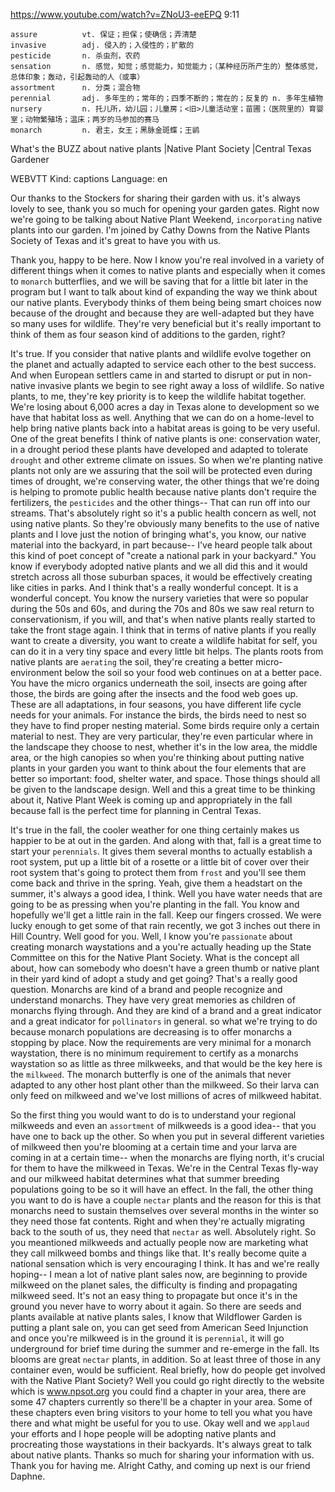 https://www.youtube.com/watch?v=ZNoU3-eeEPQ
9:11
```
assure          vt. 保证；担保；使确信；弄清楚  
invasive        adj. 侵入的；入侵性的；扩散的    
pesticide       n. 杀虫剂，农药
sensation       n. 感觉，知觉；感觉能力，知觉能力；（某种经历所产生的）整体感觉，总体印象；轰动，引起轰动的人（或事）
assortment      n. 分类；混合物
perennial       adj. 多年生的；常年的；四季不断的；常在的；反复的 n. 多年生植物
nursery         n. 托儿所，幼儿园；儿童房；<旧>儿童活动室；苗圃；（医院里的）育婴室；动物繁殖场；温床；两岁的马参加的赛马  
monarch         n. 君主，女王；黑脉金斑蝶；王鹟
```
What's the BUZZ about native plants |Native Plant Society |Central Texas Gardener

WEBVTT Kind: captions Language: en 

Our thanks to the Stockers for sharing their garden with us. it's always lovely to see, thank you so much for opening your garden gates. Right now we're going to be talking about Native Plant Weekend, `incorporating` native plants into our garden. I'm joined by Cathy Downs from the Native Plants Society of Texas and it's great to have you with us. 

Thank you, happy to be here. Now I know you're real involved in a variety of different things when it comes to native plants and especially when it comes to `monarch` butterflies, and we will be saving that for a little bit later in the program but I want to talk about kind of expanding the way we think about our native plants. Everybody thinks of them being being smart choices now because of the drought and because they are well-adapted but they have so many uses for wildlife. They're very beneficial but it's really important to think of them as four season kind of additions to the garden, right? 

It's true. If you consider that native plants and wildlife evolve together on the planet and actually adapted to service each other to the best success. And when European settlers came in and started to disrupt or put in non-native invasive plants we begin to see right away a loss of wildlife. So native plants, to me, they're key priority is to keep the wildlife habitat together. We're losing about 6,000 acres a day in Texas alone to development so we have that habitat loss as well. Anything that we can do on a home-level to help bring native plants back into a habitat areas is going to be very useful. One of the great benefits I think of native plants is one: conservation water, in a drought period these plants have developed and adapted to tolerate `drought` and other extreme climate on issues. So when we're planting native plants not only are we assuring that the soil will be protected even during times of drought, we're conserving water, the other things that we're doing is helping to promote public health because native plants don't require the fertilizers, the `pesticides` and the other things-- That can run off into our streams. That's absolutely right so it's a public health concern as well, not using native plants. So they're obviously many benefits to the use of native plants and I love just the notion of bringing what's, you know, our native material into the backyard, in part because-- I've heard people talk about this kind of poet concept of "create a national park in your backyard." You know if everybody adopted native plants and we all did this and it would stretch across all those suburban spaces, it would be effectively creating like cities in parks. And I think that's a really wonderful concept. It is a wonderful concept. You know the nursery varieties that were so popular during the 50s and 60s, and during the 70s and 80s we saw real return to conservationism, if you will, and that's when native plants really started to take the front stage again. I think that in terms of native plants if you really want to create a diversity, you want to create a wildlife habitat for self, you can do it in a very tiny space and every little bit helps. The plants roots from native plants are `aerating` the soil, they're creating a better micro-environment below the soil so your food web continues on at a better pace. You have the micro organics underneath the soil, insects are going after those, the birds are going after the insects and the food web goes up. These are all adaptations, in four seasons, you have different life cycle needs for your animals. For instance the birds, the birds need to nest so they have to find proper nesting material. Some birds require only a certain material to nest. They are very particular, they're even particular where in the landscape they choose to nest, whether it's in the low area, the middle area, or the high canopies so when you're thinking about putting native plants in your garden you want to think about the four elements that are better so important: food, shelter water, and space. Those things should all be given to the landscape design. Well and this a great time to be thinking about it, Native Plant Week is coming up and appropriately in the fall because fall is the perfect time for planning in Central Texas. 

It's true in the fall, the cooler weather for one thing certainly makes us happier to be at out in the garden. And along with that, fall is a great time to start your `perennials`. It gives them several months to actually establish a root system, put up a little bit of a rosette or a little bit of cover over their root system that's going to protect them from `frost` and you'll see them come back and thrive in the spring. Yeah, give them a headstart on the summer, it's always a good idea, I think. Well you have water needs that are going to be as pressing when you're planting in the fall. You know and hopefully we'll get a little rain in the fall. Keep our fingers crossed. We were lucky enough to get some of that rain recently, we got 3 inches out there in Hill Country. Well good for you. Well, I know you're `passionate` about creating monarch waystations and a you're actually heading up the State Committee on this for the Native Plant Society. What is the concept all about, how can somebody who doesn't have a green thumb or native plant in their yard kind of adopt a study and get going? That's a really good question. Monarchs are kind of a brand and people recognize and understand monarchs. They have very great memories as children of monarchs flying through. And they are kind of a brand and a great indicator and a great indicator for `pollinators` in general. so what we're trying to do because monarch populations are decreasing is to offer monarchs a stopping by place. Now the requirements are very minimal for a monarch waystation, there is no minimum requirement to certify as a monarchs waystation so as little as three milkweeks, and that would be the key here is the `milkweed`. The monarch butterfly is one of the animals that never adapted to any other host plant other than the milkweed. So their larva can only feed on milkweed and we've lost millions of acres of milkweed habitat. 

So the first thing you would want to do is to understand your regional milkweeds and even an `assortment` of milkweeds is a good idea-- that you have one to back up the other. So when you put in several different varieties of milkweed then you're blooming at a certain time and your larva are coming in at a certain time-- when the monarchs are flying north, it's crucial for them to have the milkweed in Texas. We're in the Central Texas fly-way and our milkweed habitat determines what that summer breeding populations going to be so it will have an effect. In the fall, the other thing you want to do is have a couple `nectar` plants and the reason for this is that monarchs need to sustain themselves over several months in the winter so they need those fat contents. Right and when they're actually migrating back to the south of us, they need that `nectar` as well. Absolutely right. So you meantioned milkweeds and actually people now are marketing what they call milkweed bombs and things like that. It's really become quite a national sensation which is very encouraging I think. It has and we're really hoping-- I mean a lot of native plant sales now, are beginning to provide milkweed on the planet sales, the difficulty is finding and propagating milkweed seed. It's not an easy thing to propagate but once it's in the ground you never have to worry about it again. So there are seeds and plants available at native plants sales, I know that Wildflower Garden is putting a plant sale on, you can get seed from American Seed Injunction and once you're milkweed is in the ground it is `perennial`, it will go underground for brief time during the summer and re-emerge in the fall. Its blooms are great `nectar` plants, in addition. So at least three of those in any container even, would be sufficient. Real briefly, how do people get involved with the Native Plant Society? Well you could go right directly to the website which is www.npsot.org you could find a chapter in your area, there are some 47 chapters currently so there'll be a chapter in your area. Some of these chapters even bring visitors to your home to tell you what you have there and what might be useful for you to use. Okay well and we `applaud` your efforts and I hope people will be adopting native plants and procreating those waystations in their backyards. It's always great to talk about native plants. Thanks so much for sharing your information with us. Thank you for having me. Alright Cathy, and coming up next is our friend Daphne. 